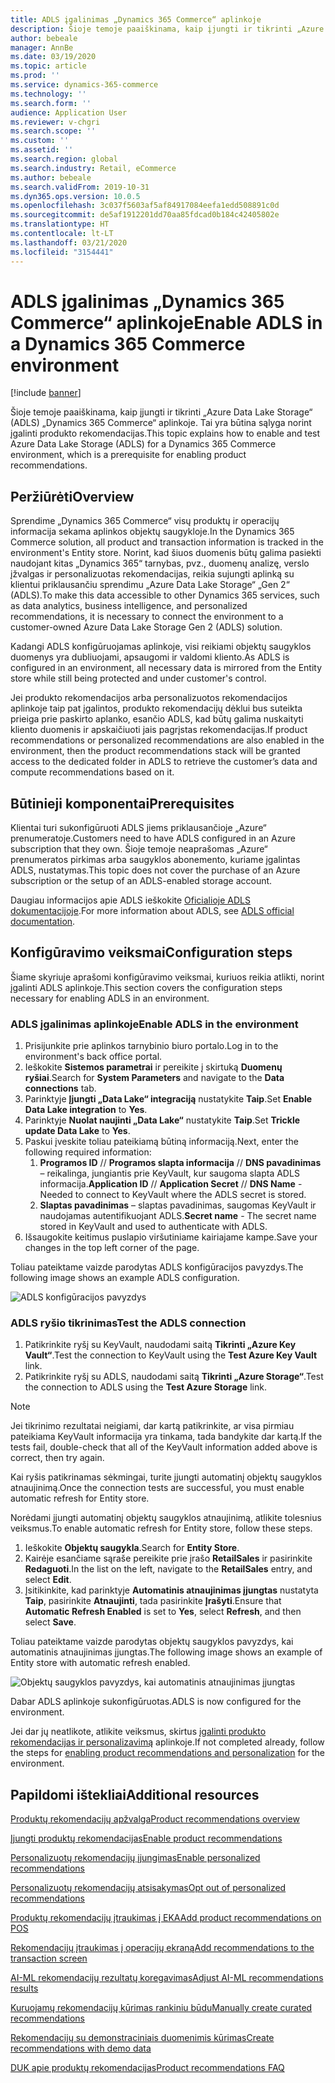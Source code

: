 ```yaml
---
title: ADLS įgalinimas „Dynamics 365 Commerce“ aplinkoje
description: Šioje temoje paaiškinama, kaip įjungti ir tikrinti „Azure Data Lake Storage“ (ADLS) „Dynamics 365 Commerce“ aplinkoje. Tai yra būtina sąlyga norint įgalinti produkto rekomendacijas.
author: bebeale
manager: AnnBe
ms.date: 03/19/2020
ms.topic: article
ms.prod: ''
ms.service: dynamics-365-commerce
ms.technology: ''
ms.search.form: ''
audience: Application User
ms.reviewer: v-chgri
ms.search.scope: ''
ms.custom: ''
ms.assetid: ''
ms.search.region: global
ms.search.industry: Retail, eCommerce
ms.author: bebeale
ms.search.validFrom: 2019-10-31
ms.dyn365.ops.version: 10.0.5
ms.openlocfilehash: 3c037f5603af5af84917084eefa1edd508891c0d
ms.sourcegitcommit: de5af1912201dd70aa85fdcad0b184c42405802e
ms.translationtype: HT
ms.contentlocale: lt-LT
ms.lasthandoff: 03/21/2020
ms.locfileid: "3154441"
---
```

# <a name="enable-adls-in-a-dynamics-365-commerce-environment"></a><span data-ttu-id="376c0-103">ADLS įgalinimas „Dynamics 365 Commerce“ aplinkoje</span><span class="sxs-lookup"><span data-stu-id="376c0-103">Enable ADLS in a Dynamics 365 Commerce environment</span></span>

[!include [banner](includes/banner.md)]

<span data-ttu-id="376c0-104">Šioje temoje paaiškinama, kaip įjungti ir tikrinti „Azure Data Lake Storage“ (ADLS) „Dynamics 365 Commerce“ aplinkoje. Tai yra būtina sąlyga norint įgalinti produkto rekomendacijas.</span><span class="sxs-lookup"><span data-stu-id="376c0-104">This topic explains how to enable and test Azure Data Lake Storage (ADLS) for a Dynamics 365 Commerce environment, which is a prerequisite for enabling product recommendations.</span></span>

## <a name="overview"></a><span data-ttu-id="376c0-105">Peržiūrėti</span><span class="sxs-lookup"><span data-stu-id="376c0-105">Overview</span></span>

<span data-ttu-id="376c0-106">Sprendime „Dynamics 365 Commerce“ visų produktų ir operacijų informacija sekama aplinkos objektų saugykloje.</span><span class="sxs-lookup"><span data-stu-id="376c0-106">In the Dynamics 365 Commerce solution, all product and transaction information is tracked in the environment's Entity store.</span></span> <span data-ttu-id="376c0-107">Norint, kad šiuos duomenis būtų galima pasiekti naudojant kitas „Dynamics 365“ tarnybas, pvz., duomenų analizę, verslo įžvalgas ir personalizuotas rekomendacijas, reikia sujungti aplinką su klientui priklausančiu sprendimu „Azure Data Lake Storage“ „Gen 2“ (ADLS).</span><span class="sxs-lookup"><span data-stu-id="376c0-107">To make this data accessible to other Dynamics 365 services, such as data analytics, business intelligence, and personalized recommendations, it is necessary to connect the environment to a customer-owned Azure Data Lake Storage Gen 2 (ADLS) solution.</span></span>

<span data-ttu-id="376c0-108">Kadangi ADLS konfigūruojamas aplinkoje, visi reikiami objektų saugyklos duomenys yra dubliuojami, apsaugomi ir valdomi kliento.</span><span class="sxs-lookup"><span data-stu-id="376c0-108">As ADLS is configured in an environment, all necessary data is mirrored from the Entity store while still being protected and under customer's control.</span></span>

<span data-ttu-id="376c0-109">Jei produkto rekomendacijos arba personalizuotos rekomendacijos aplinkoje taip pat įgalintos, produkto rekomendacijų dėklui bus suteikta prieiga prie paskirto aplanko, esančio ADLS, kad būtų galima nuskaityti kliento duomenis ir apskaičiuoti jais pagrįstas rekomendacijas.</span><span class="sxs-lookup"><span data-stu-id="376c0-109">If product recommendations or personalized recommendations are also enabled in the environment, then the product recommendations stack will be granted access to the dedicated folder in ADLS to retrieve the customer’s data and compute recommendations based on it.</span></span>

## <a name="prerequisites"></a><span data-ttu-id="376c0-110">Būtinieji komponentai</span><span class="sxs-lookup"><span data-stu-id="376c0-110">Prerequisites</span></span>

<span data-ttu-id="376c0-111">Klientai turi sukonfigūruoti ADLS jiems priklausančioje „Azure“ prenumeratoje.</span><span class="sxs-lookup"><span data-stu-id="376c0-111">Customers need to have ADLS configured in an Azure subscription that they own.</span></span> <span data-ttu-id="376c0-112">Šioje temoje neaprašomas „Azure“ prenumeratos pirkimas arba saugyklos abonemento, kuriame įgalintas ADLS, nustatymas.</span><span class="sxs-lookup"><span data-stu-id="376c0-112">This topic does not cover the purchase of an Azure subscription or the setup of an ADLS-enabled storage account.</span></span>

<span data-ttu-id="376c0-113">Daugiau informacijos apie ADLS ieškokite [Oficialioje ADLS dokumentacijoje](https://azure.microsoft.com/pricing/details/storage/data-lake).</span><span class="sxs-lookup"><span data-stu-id="376c0-113">For more information about ADLS, see [ADLS official documentation](https://azure.microsoft.com/pricing/details/storage/data-lake).</span></span>
  
## <a name="configuration-steps"></a><span data-ttu-id="376c0-114">Konfigūravimo veiksmai</span><span class="sxs-lookup"><span data-stu-id="376c0-114">Configuration steps</span></span>

<span data-ttu-id="376c0-115">Šiame skyriuje aprašomi konfigūravimo veiksmai, kuriuos reikia atlikti, norint įgalinti ADLS aplinkoje.</span><span class="sxs-lookup"><span data-stu-id="376c0-115">This section covers the configuration steps necessary for enabling ADLS in an environment.</span></span>

### <a name="enable-adls-in-the-environment"></a><span data-ttu-id="376c0-116">ADLS įgalinimas aplinkoje</span><span class="sxs-lookup"><span data-stu-id="376c0-116">Enable ADLS in the environment</span></span>

1. <span data-ttu-id="376c0-117">Prisijunkite prie aplinkos tarnybinio biuro portalo.</span><span class="sxs-lookup"><span data-stu-id="376c0-117">Log in to the environment's back office portal.</span></span>
1. <span data-ttu-id="376c0-118">Ieškokite **Sistemos parametrai** ir pereikite į skirtuką **Duomenų ryšiai**.</span><span class="sxs-lookup"><span data-stu-id="376c0-118">Search for **System Parameters** and navigate to the **Data connections** tab.</span></span> 
1. <span data-ttu-id="376c0-119">Parinktyje **Įjungti „Data Lake“ integraciją** nustatykite **Taip**.</span><span class="sxs-lookup"><span data-stu-id="376c0-119">Set **Enable Data Lake integration** to **Yes**.</span></span>
1. <span data-ttu-id="376c0-120">Parinktyje **Nuolat naujinti „Data Lake“** nustatykite **Taip**.</span><span class="sxs-lookup"><span data-stu-id="376c0-120">Set **Trickle update Data Lake** to **Yes**.</span></span>
1. <span data-ttu-id="376c0-121">Paskui įveskite toliau pateikiamą būtiną informaciją.</span><span class="sxs-lookup"><span data-stu-id="376c0-121">Next, enter the following required information:</span></span>
    1. <span data-ttu-id="376c0-122">**Programos ID** // **Programos slapta informacija** // **DNS pavadinimas** – reikalinga, jungiantis prie KeyVault, kur saugoma slapta ADLS informacija.</span><span class="sxs-lookup"><span data-stu-id="376c0-122">**Application ID** // **Application Secret** // **DNS Name** - Needed to connect to KeyVault where the ADLS secret is stored.</span></span>
    1. <span data-ttu-id="376c0-123">**Slaptas pavadinimas** – slaptas pavadinimas, saugomas KeyVault ir naudojamas autentifikuojant ADLS.</span><span class="sxs-lookup"><span data-stu-id="376c0-123">**Secret name** - The secret name stored in KeyVault and used to authenticate with ADLS.</span></span>
1. <span data-ttu-id="376c0-124">Išsaugokite keitimus puslapio viršutiniame kairiajame kampe.</span><span class="sxs-lookup"><span data-stu-id="376c0-124">Save your changes in the top left corner of the page.</span></span>

<span data-ttu-id="376c0-125">Toliau pateiktame vaizde parodytas ADLS konfigūracijos pavyzdys.</span><span class="sxs-lookup"><span data-stu-id="376c0-125">The following image shows an example ADLS configuration.</span></span>

![ADLS konfigūracijos pavyzdys](./media/exampleADLSConfig1.png)

### <a name="test-the-adls-connection"></a><span data-ttu-id="376c0-127">ADLS ryšio tikrinimas</span><span class="sxs-lookup"><span data-stu-id="376c0-127">Test the ADLS connection</span></span>

1. <span data-ttu-id="376c0-128">Patikrinkite ryšį su KeyVault, naudodami saitą **Tikrinti „Azure Key Vault“**.</span><span class="sxs-lookup"><span data-stu-id="376c0-128">Test the connection to KeyVault using the **Test Azure Key Vault** link.</span></span>
1. <span data-ttu-id="376c0-129">Patikrinkite ryšį su ADLS, naudodami saitą **Tikrinti „Azure Storage“**.</span><span class="sxs-lookup"><span data-stu-id="376c0-129">Test the connection to ADLS using the **Test Azure Storage** link.</span></span>

> [!NOTE]
> <span data-ttu-id="376c0-130">Jei tikrinimo rezultatai neigiami, dar kartą patikrinkite, ar visa pirmiau pateikiama KeyVault informacija yra tinkama, tada bandykite dar kartą.</span><span class="sxs-lookup"><span data-stu-id="376c0-130">If the tests fail, double-check that all of the KeyVault information added above is correct, then try again.</span></span>

<span data-ttu-id="376c0-131">Kai ryšis patikrinamas sėkmingai, turite įjungti automatinį objektų saugyklos atnaujinimą.</span><span class="sxs-lookup"><span data-stu-id="376c0-131">Once the connection tests are successful, you must enable automatic refresh for Entity store.</span></span>

<span data-ttu-id="376c0-132">Norėdami įjungti automatinį objektų saugyklos atnaujinimą, atlikite tolesnius veiksmus.</span><span class="sxs-lookup"><span data-stu-id="376c0-132">To enable automatic refresh for Entity store, follow these steps.</span></span>

1. <span data-ttu-id="376c0-133">Ieškokite **Objektų saugykla**.</span><span class="sxs-lookup"><span data-stu-id="376c0-133">Search for **Entity Store**.</span></span>
1. <span data-ttu-id="376c0-134">Kairėje esančiame sąraše pereikite prie įrašo **RetailSales** ir pasirinkite **Redaguoti**.</span><span class="sxs-lookup"><span data-stu-id="376c0-134">In the list on the left, navigate to the **RetailSales** entry, and select **Edit**.</span></span>
1. <span data-ttu-id="376c0-135">Įsitikinkite, kad parinktyje **Automatinis atnaujinimas įjungtas** nustatyta **Taip**, pasirinkite **Atnaujinti**, tada pasirinkite **Įrašyti**.</span><span class="sxs-lookup"><span data-stu-id="376c0-135">Ensure that **Automatic Refresh Enabled** is set to **Yes**, select **Refresh**, and then select **Save**.</span></span>

<span data-ttu-id="376c0-136">Toliau pateiktame vaizde parodytas objektų saugyklos pavyzdys, kai automatinis atnaujinimas įjungtas.</span><span class="sxs-lookup"><span data-stu-id="376c0-136">The following image shows an example of Entity store with automatic refresh enabled.</span></span>

![Objektų saugyklos pavyzdys, kai automatinis atnaujinimas įjungtas](./media/exampleADLSConfig2.png)

<span data-ttu-id="376c0-138">Dabar ADLS aplinkoje sukonfigūruotas.</span><span class="sxs-lookup"><span data-stu-id="376c0-138">ADLS is now configured for the environment.</span></span> 

<span data-ttu-id="376c0-139">Jei dar jų neatlikote, atlikite veiksmus, skirtus [įgalinti produkto rekomendacijas ir personalizavimą](enable-product-recommendations.md) aplinkoje.</span><span class="sxs-lookup"><span data-stu-id="376c0-139">If not completed already, follow the steps for [enabling product recommendations and personalization](enable-product-recommendations.md) for the environment.</span></span>

## <a name="additional-resources"></a><span data-ttu-id="376c0-140">Papildomi ištekliai</span><span class="sxs-lookup"><span data-stu-id="376c0-140">Additional resources</span></span>

[<span data-ttu-id="376c0-141">Produktų rekomendacijų apžvalga</span><span class="sxs-lookup"><span data-stu-id="376c0-141">Product recommendations overview</span></span>](product-recommendations.md)

[<span data-ttu-id="376c0-142">Įjungti produktų rekomendacijas</span><span class="sxs-lookup"><span data-stu-id="376c0-142">Enable product recommendations</span></span>](enable-product-recommendations.md)

[<span data-ttu-id="376c0-143">Personalizuotų rekomendacijų įjungimas</span><span class="sxs-lookup"><span data-stu-id="376c0-143">Enable personalized recommendations</span></span>](personalized-recommendations.md)

[<span data-ttu-id="376c0-144">Personalizuotų rekomendacijų atsisakymas</span><span class="sxs-lookup"><span data-stu-id="376c0-144">Opt out of personalized recommendations</span></span>](personalization-gdpr.md)

[<span data-ttu-id="376c0-145">Produktų rekomendacijų įtraukimas į EKA</span><span class="sxs-lookup"><span data-stu-id="376c0-145">Add product recommendations on POS</span></span>](product.md)

[<span data-ttu-id="376c0-146">Rekomendacijų įtraukimas į operacijų ekraną</span><span class="sxs-lookup"><span data-stu-id="376c0-146">Add recommendations to the transaction screen</span></span>](add-recommendations-control-pos-screen.md)

[<span data-ttu-id="376c0-147">AI-ML rekomendacijų rezultatų koregavimas</span><span class="sxs-lookup"><span data-stu-id="376c0-147">Adjust AI-ML recommendations results</span></span>](modify-product-recommendation-results.md)

[<span data-ttu-id="376c0-148">Kuruojamų rekomendacijų kūrimas rankiniu būdu</span><span class="sxs-lookup"><span data-stu-id="376c0-148">Manually create curated recommendations</span></span>](create-editorial-recommendation-lists.md)

[<span data-ttu-id="376c0-149">Rekomendacijų su demonstraciniais duomenimis kūrimas</span><span class="sxs-lookup"><span data-stu-id="376c0-149">Create recommendations with demo data</span></span>](product-recommendations-demo-data.md)

[<span data-ttu-id="376c0-150">DUK apie produktų rekomendacijas</span><span class="sxs-lookup"><span data-stu-id="376c0-150">Product recommendations FAQ</span></span>](faq-recommendations.md)


